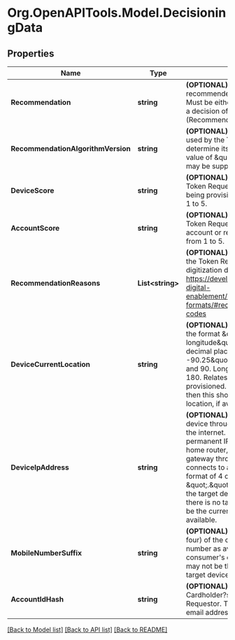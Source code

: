 # Org.OpenAPITools.Model.DecisioningData

## Properties

Name | Type | Description | Notes
------------ | ------------- | ------------- | -------------
**Recommendation** | **string** | **(OPTIONAL)** Digitization decision recommended by the Token Requestor. Must be either APPROVED (Recommend a decision of Approved), DECLINED (Recommend a decision of Decline).  | [optional] 
**RecommendationAlgorithmVersion** | **string** | **(OPTIONAL)** Version of the algorithm used by the Token Requestor to determine its recommendation. Must be a value of \&quot;01\&quot;. Other values may be supported in the future.  | [optional] 
**DeviceScore** | **string** | **(OPTIONAL)** Score assigned by the Token Requestor for the target device being provisioned. Must be a value from 1 to 5.  | [optional] 
**AccountScore** | **string** | **(OPTIONAL)** Score assigned by the Token Requestor for the consumer account or relationship. Must be a value from 1 to 5.  | [optional] 
**RecommendationReasons** | **List&lt;string&gt;** | **(OPTIONAL)** Code indicating the reasons the Token Requestor is suggesting the digitization decision.  See table here - https://developer.mastercard.com/mdes-digital-enablement/documentation/code-and-formats/#recommendation-reason-codes  | [optional] 
**DeviceCurrentLocation** | **string** | **(OPTIONAL)** Latitude and longitude in the format \&quot;(sign) latitude, (sign) longitude\&quot; with a precision of 2 decimal places.  Ex - \&quot;38.63, -90.25\&quot;  Latitude is between -90 and 90.  Longitude between -180 and 180. Relates to the target device being provisioned. If there is no target device, then this should be the current consumer location, if available.  | [optional] 
**DeviceIpAddress** | **string** | **(OPTIONAL)** The IP address of the device through which the device reaches the internet. This may be a temporary or permanent IP address assigned to a home router, or the IP address of a gateway through which the device connects to a network. IPv4 address format of 4 octets separated by \&quot;.\&quot; Ex - 127.0.0.1 Relates to the target device being provisioned. If there is no target device, then this should be the current consumer IP address, if available.  | [optional] 
**MobileNumberSuffix** | **string** | **(OPTIONAL)** The last few digits (typically four) of the consumer&#39;s mobile phone number as available on file or on the consumer&#39;s current device, which may or may not be the mobile number of the target device being provisioned.  | [optional] 
**AccountIdHash** | **string** | **(OPTIONAL)** SHA-256 hash of the Cardholder?s account ID with the Token Requestor. Typically expected to be an email address.  | [optional] 

[[Back to Model list]](../README.md#documentation-for-models) [[Back to API list]](../README.md#documentation-for-api-endpoints) [[Back to README]](../README.md)

